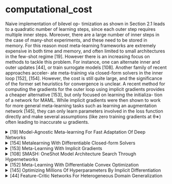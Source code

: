 # computational_cost
Naive implementation of bilevel op- timization as shown in Section 2.1 leads to a quadratic number of learning steps, since each outer step requires multiple inner steps. Moreover, there are a large number of inner steps in the case of many-shot experiments, and these need to be stored in memory. For this reason most meta-learning frameworks are extremely expensive in both time and memory, and often limited to small architectures in the few-shot regime [19]. However there is an increasing focus on methods to tackle this problem. For instance, one can alternate inner and outer updates [44], or train surrogate models [108]. Another family of recent approaches acceler- ate meta-training via closed-form solvers in the inner loop [152], [154]. However, the cost is still quite large, and the significance of the former set heuristics for convergence is unclear. A recent method for computing the gradients for the outer loop using implicit gradients provides a cheaper alternative [153], but only focused on learning the initializa- tion of a network for MAML. While implicit gradients were then shown to work for more general meta-learning tasks such as learning an augmentation network [145], they can only learn parameters involved in the loss function directly and make several assumptions (like zero training gradients at θ∗) often leading to inaccurate ω gradients.
<!-- REFERENCE -->


<details>
<summary>[19] Model-Agnostic Meta-learning For Fast Adaptation Of Deep Networks</summary>
<br>
<!-- (model_agnostic_meta_learning_for_fast_adaptation_of_deep_networks.md) -->

# model_agnostic_meta_learning_for_fast_adaptation_of_deep_networks.md
## What?
- Model-agnostic meta-learning algorithm that can adapt to every gradient-based models, including classisication, 
regression, reinforcement leanring
## Why?
- To adapt to any gradient-based model
- Solve new task quickly with a few gradient steps by learning initial weights

## How?
The algorithm is shown in the images below:
![alt text](../images/maml.png)

![alt text](../images/maml_few_shot_supervised.png)

![alt text](../images/maml_rl.png)

- Loss function can be any frequenly used loss function for that task.
- MAML can maximize the sensitivity of the loss functions of new tasks with respect to the parameters.
## Results? (What did they find?)
- MAML can be used with any gradient-based models.
- MAML is sensitive to change in the task, such that small changes in the parameters will produce large improvements on 
the loss function.
- Perform better than transfer learning in regression tasks, because they can learn the abstract over tasks.
- State-of-the art in regression, classification, reinforcement learning 
- Without overfitting 
## Ideas to improve?
- Handle the computation problem. The paper currently use approximate method.

## Application ideas
- use meta-learning to find the initial weights for any deep learning model.
<!-- REFERENCE -->


[Model-Agnostic Meta-learning For Fast Adaptation Of Deep Networks](../papers/model_agnostic_meta_learning_for_fast_adaptation_of_deep_networks.md)

</details>



<details>
<summary>[154] Metalearning With Differentiable Closed-form Solvers</summary>
<br>
<!-- (metalearning_with_differentiable_closed_form_solvers.md) -->

# metalearning_with_differentiable_closed_form_solvers.md

<!-- REFERENCE -->


[Metalearning With Differentiable Closed-form Solvers](../papers/metalearning_with_differentiable_closed_form_solvers.md)

</details>



<details>
<summary>[153] Meta-Learning With Implicit Gradients</summary>
<br>
<!-- (meta_learning_with_implicit_gradients.md) -->

# meta_learning_with_implicit_gradients.md

<!-- REFERENCE -->


[Meta-Learning With Implicit Gradients](../papers/meta_learning_with_implicit_gradients.md)

</details>



<details>
<summary>[108] SMASH: OneShot Model Architecture Search Through Hypernetworks</summary>
<br>
<!-- (smash_oneshot_model_architecture_search_through_hypernetworks.md) -->

# smash_oneshot_model_architecture_search_through_hypernetworks.md

<!-- REFERENCE -->


[SMASH: OneShot Model Architecture Search Through Hypernetworks](../papers/smash_oneshot_model_architecture_search_through_hypernetworks.md)

</details>



<details>
<summary>[152] Meta-Learning With Differentiable Convex Optimization</summary>
<br>
<!-- (meta_learning_with_differentiable_convex_optimization.md) -->

# meta_learning_with_differentiable_convex_optimization.md

<!-- REFERENCE -->


[Meta-Learning With Differentiable Convex Optimization](../papers/meta_learning_with_differentiable_convex_optimization.md)

</details>



<details>
<summary>[145] Optimizing Millions Of Hyperparameters By Implicit Differentiation</summary>
<br>
<!-- (optimizing_millions_of_hyperparameters_by_implicit_differentiation.md) -->

# optimizing_millions_of_hyperparameters_by_implicit_differentiation.md

<!-- REFERENCE -->


[Optimizing Millions Of Hyperparameters By Implicit Differentiation](../papers/optimizing_millions_of_hyperparameters_by_implicit_differentiation.md)

</details>



<details>
<summary>[44] Feature-Critic Networks For Heterogeneous Domain Generalization</summary>
<br>
<!-- (feature_critic_networks_for_heterogeneous_domain_generalization.md) -->

# feature_critic_networks_for_heterogeneous_domain_generalization.md

<!-- REFERENCE -->


[Feature-Critic Networks For Heterogeneous Domain Generalization](../papers/feature_critic_networks_for_heterogeneous_domain_generalization.md)

</details>

